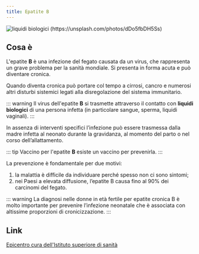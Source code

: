 ```yaml
---
title: Epatite B
---
```


![liquidi biologici (https://unsplash.com/photos/dDo5fbDH5Ss)](../assets/images/sesso.jpg)

## Cosa è <Badge text="Risposta in 100 parole" type="tip" />

L'epatite **B** è una infezione del fegato causata da un virus, che rappresenta un grave problema per la sanità mondiale. Si presenta in forma acuta e può diventare cronica.

Quando diventa cronica può portare col tempo a cirrosi, cancro e numerosi altri disturbi sistemici legati alla disregolazione del sistema immunitario.

::: warning Il virus
dell'epatite **B** si trasmette attraverso il contatto con **liquidi biologici** di una persona infetta (in particolare sangue, sperma, liquidi vaginali).
:::

In assenza di interventi specifici l’infezione può essere trasmessa dalla madre infetta al neonato durante la gravidanza, al momento del parto o nel corso dell’allattamento.

::: tip Vaccino
per l'epatite **B** esiste un vaccino per prevenirla.
:::

La prevenzione è fondamentale per due motivi:

1. la malattia è difficile da individuare perché spesso non ci sono sintomi;
2. nei Paesi a elevata diffusione, l’epatite B causa fino al 90% dei carcinomi del fegato.

::: warning
La diagnosi nelle donne in età fertile per epatite cronica B è molto importante per prevenire l’infezione neonatale che è associata con altissime proporzioni di cronicizzazione.
:::

## Link

[Epicentro cura dell'Istituto superiore di sanità](https://www.epicentro.iss.it/epatite/epatite-b)
